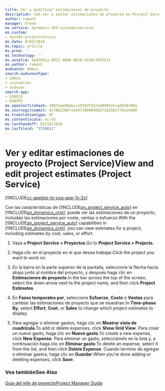 ```yaml
---
title: Ver y modificar estimaciones de proyecto
description: Cóm ver y editar estimaciones de proyecto en Project Service
author: rumant
manager: kfend
ms.service: dynamics-365-customerservice
ms.custom:
- dyn365-projectservice
ms.date: 8/03/2018
ms.topic: article
ms.prod: ''
ms.technology: ''
ms.assetid: 4ad7691a-8911-4606-8816-e539c26f5571
ms.author: rumant
audience: Admin
search.audienceType:
- admin
- customizer
- enduser
search.app:
- D365CE
- D365PS
ms.openlocfilehash: 1807aee98ebcce9103fd22a49992afcad620c06a
ms.sourcegitcommit: 8c786230ef2a497280885b827162561776e2eb00
ms.translationtype: HT
ms.contentlocale: es-ES
ms.lasthandoff: 03/24/2020
ms.locfileid: "3756011"
---
```

# <a name="view-and-edit-project-estimates-project-service"></a><span data-ttu-id="1ed76-103">Ver y editar estimaciones de proyecto (Project Service)</span><span class="sxs-lookup"><span data-stu-id="1ed76-103">View and edit project estimates (Project Service)</span></span>

[!INCLUDE[cc-applies-to-psa-app-1x-2x](../includes/cc-applies-to-psa-app-1x-2x.md)]

<span data-ttu-id="1ed76-104">Con las características de [!INCLUDE[pn_project_service_auto](../includes/pn-project-service-auto.md)] en [!INCLUDE[pn_dynamics_crm](../includes/pn-dynamics-crm.md)], puede ver las estimaciones de un proyecto, incluidas las estimaciones por coste, ventas o esfuerzo.</span><span class="sxs-lookup"><span data-stu-id="1ed76-104">With the [!INCLUDE[pn_project_service_auto](../includes/pn-project-service-auto.md)] capabilities in [!INCLUDE[pn_dynamics_crm](../includes/pn-dynamics-crm.md)], you can view estimates for a project, including estimates by cost, sales, or effort.</span></span>  
  
1.  <span data-ttu-id="1ed76-105">Vaya a **Project Service > Proyectos**.</span><span class="sxs-lookup"><span data-stu-id="1ed76-105">Go to **Project Service > Projects**.</span></span>  
  
2.  <span data-ttu-id="1ed76-106">Haga clic en el proyecto en el que desea trabajar.</span><span class="sxs-lookup"><span data-stu-id="1ed76-106">Click the project you want to work on.</span></span>  
  
3.  <span data-ttu-id="1ed76-107">En la barra en la parte superior de la pantalla, seleccione la flecha hacia abajo junto al nombre del proyecto, y después haga clic en **Estimaciones de proyecto**.</span><span class="sxs-lookup"><span data-stu-id="1ed76-107">In the bar across the top of the screen, select the down arrow next to the project name, and then click **Project Estimates**.</span></span>  
  
4.  <span data-ttu-id="1ed76-108">En **Fases temporales por**, seleccione **Esfuerzo**, **Coste** o **Ventas** para cambiar las estimaciones de proyecto que se muestran.</span><span class="sxs-lookup"><span data-stu-id="1ed76-108">In **Time-phase By**, select **Effort**, **Cost**, or **Sales** to change which project estimates to display.</span></span>  
  
5.  <span data-ttu-id="1ed76-109">Para agregar o eliminar gastos, haga clic en **Mostrar vista de cuadrícula**.</span><span class="sxs-lookup"><span data-stu-id="1ed76-109">To add or delete expenses, click **Show Grid View**.</span></span> <span data-ttu-id="1ed76-110">Para crear un nuevo gasto, haga clic en **Nuevo gasto**.</span><span class="sxs-lookup"><span data-stu-id="1ed76-110">To create a new expense, click **New Expense**.</span></span> <span data-ttu-id="1ed76-111">Para eliminar un gasto, selecciónelo en la lista y, a continuación haga clic en **Eliminar gasto**.</span><span class="sxs-lookup"><span data-stu-id="1ed76-111">To delete an expense, select it from the list, and then click **Delete Expense**.</span></span> <span data-ttu-id="1ed76-112">Cuando termine de agregar o eliminar gastos, haga clic en **Guardar**.</span><span class="sxs-lookup"><span data-stu-id="1ed76-112">When you’re done adding or deleting expenses, click **Save**.</span></span>  
  
### <a name="see-also"></a><span data-ttu-id="1ed76-113">Vea también</span><span class="sxs-lookup"><span data-stu-id="1ed76-113">See Also</span></span>  
 [<span data-ttu-id="1ed76-114">Guía del jefe de proyecto</span><span class="sxs-lookup"><span data-stu-id="1ed76-114">Project Manager Guide</span></span>](../project-service/project-manager-guide.md)
